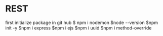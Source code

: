 # REST
first initialize package in git hub
$ npm i nodemon
$node --version
$npm init -y
$npm i express
$npm i ejs
$npm i uuid
$npm i method-override
